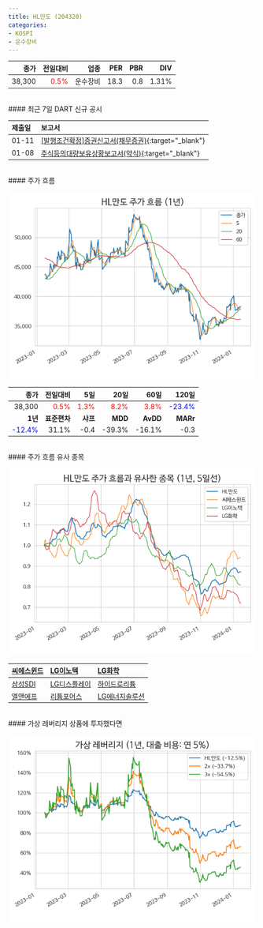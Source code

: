 ```yaml
---
title: HL만도 (204320)
categories:
- KOSPI
- 운수장비
---
```


|**종가**|**전일대비**|**업종**|**PER**|**PBR**|**DIV**|
|-------:|-----------:|-------:|------:|------:|------:|
|38,300|<span style="color: red">0.5%</span>|운수장비|18.3|0.8|1.31%|

<!-- more -->

<br>
#### 최근 7일 DART 신규 공시<a id="dart"></a>


|**제출일**|**보고서**|
|:-----|:-------|
|01-11|[[발행조건확정]증권신고서(채무증권)](https://dart.fss.or.kr/dsaf001/main.do?rcpNo=20240111000407){:target="_blank"}|
|01-08|[주식등의대량보유상황보고서(약식)](https://dart.fss.or.kr/dsaf001/main.do?rcpNo=20240108000261){:target="_blank"}|

<br>
#### 주가 흐름<a id="price"></a>

![204320](/assets/images/stock/204320.png)

|**종가**|**전일대비**|**5일**|**20일**|**60일**|**120일**|
|-------:|-----------:|------:|-------:|-------:|--------:|
| 38,300 | <span style="color: red">0.5%</span> | <span style="color: red">1.3%</span> | <span style="color: red">8.2%</span> | <span style="color: red">3.8%</span> | <span style="color: blue">-23.4%</span> |
|**1년**|**표준편차**|**샤프**|**MDD**|**AvDD**|**MARr**|
| <span style="color: blue">-12.4%</span> | 31.1% | -0.4 | -39.3% | -16.1% | -0.3 |

<br>
#### 주가 흐름 유사 종목<a id="corr"></a>

![204320](/assets/images/stock/204320_corr.png)

| [씨에스윈드](/112610/) | [LG이노텍](/011070/) | [LG화학](/051910/) |
|:---------------------------------------|:---------------------------------------|:---------------------------------------|
| [삼성SDI](/006400/) | [LG디스플레이](/034220/) | [하이드로리튬](/101670/) |
| [엘앤에프](/066970/) | [리튬포어스](/073570/) | [LG에너지솔루션](/373220/) |

<br>
#### 가상 레버리지 상품에 투자했다면<a id="2x"></a>

![204320](/assets/images/stock/204320_2x.png)

[^corr]: 상관계수를 이용하여 분석하였습니다.